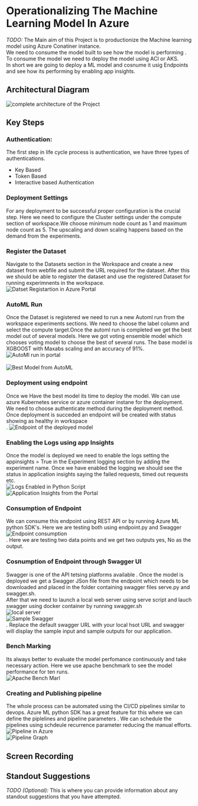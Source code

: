 


# Operationalizing The Machine Learning Model In Azure <br>

*TODO:* 
The Main aim of this Project is to productionize the Machine learning model using  Azure Conatiner instance.<br>
We need to consume the model built to see how the model is performing . To consume the model we need to deploy the model using ACI or AKS.<br>
In short we are going to deploy a ML model and cosnume it usig Endpoints and see how its performing by enabling app insights.<br>


## Architectural Diagram<br>
![complete architecture of the Project](architecture.PNG)


## Key Steps
### Authentication:
The first step in life cycle process is authentication, we have three types of authentications.<br>
- Key Based <br>
- Token Based <br>
- Interactive based Authentication <br>
### Deployment Settings <br>
For any deployment to be successful proper configuration is the crucial step. Here we need to configure the Cluster settings under the compute section of workspace.We choose minimum node count as 1 and maximum node count as 5. The upscaling and down scaling happens based on the demand from the experiments.<br>
### Register the Dataset <br>
Navigate to the Datasets section in the Workspace and create a new dataset from webfile and submit the URL required for the dataset. After this we should be able to register the dataset and use the registered Dataset for running experimnents in the workspace.<br>
![Datset Registartion in Azure Portal](Register.PNG)<br>
### AutoML Run<br>
Once the Dataset is registered we need to run a new Automl run from the workspace experiments sections. We need to choose the label column and select the compute target.Once the automl run is completed we get the best model out of several models. Here we got voting ensemble model which chooses voting model to choose the best of several runs. The base model is XGBOOST with Maxabs scaling and an accuracy of 91%.<br>
![AutoMl run in portal](automl.PNG)<br> <br>
![Best Model from AutoML](bestmodel.PNG)<br>
### Deployment using endpoint<br>
Once we Have the best model its time to deploy the model. We can use azure Kubernetes service or azure container instane for the deployment. We need to choose authenticate method during the deployment method. Once deployment is succeded an endpoint will be created with status showing as healthy in workspace<br>.
![Endpoint of the deployed model](endpoint.PNG)<br>
### Enabling the Logs using app Insights<br>
Once the model is deployed we need to enable the logs setting the appinsights = True in the Experiment logging section by adding the experiment name. Once we have enabled the logging we should see the status in application insights saying the failed requests, timed out requests etc.<br>
![Logs Enabled in Python Script](logsenabled.PNG)<br>
![Application Insights from the Portal](appinsights.PNG)<br>

### Consumption of Endpoint<br>
We can consume this endpoint using REST API or by running Azure ML python SDK's. Here we are testing both using endpoint.py and Swagger<br>
![Endpoint consumption](consumption.PNG) <br>.
Here we are testing two data points and we get two outputs yes, No as the output.<br>

### Cosnumption of Endpoint through Swagger UI<br>
Swagger is one of the API tetsing platforms available . Once the model is deployed we get a Swagger JSon file from the endpoint which needs to be downloaded and placed in the folder containing swagger files serve.py and swagger.sh.<br>
After that we need to launch a local web server using serve script and lauch swagger using docker container by running swagger.sh<br>
![local server](localrender.PNG)<br>
![Sample Swagger](sampleswagger.PNG)<br>.
Replace the default swagger URL with your local hsot URL and swagger will display the sample input and sample outputs for our application.<br>
### Bench Marking<br>
Its always better to evaluate the model perfomance continuously and take necessary action. Here we use apache benchmark to see the model performance for ten runs.<br>
![Apache Bench Marl](benchmark.PNG)<br>
### Creating and Publishing pipeline <br>
The whole process can be automated using the CI/CD pipelines similar to devops. Azure ML python SDK has a great feature  for this where we can define the piplelines and pipeline parameters . We can schedule the pipelines using schdeule recurrence parameter reducing the manual efforts.<br>
![Pipeline in Azure](restoutputs.PNG)<br>
![Pipeline Graph](pipeline.PNG)<br>
## Screen Recording


## Standout Suggestions
*TODO (Optional):* This is where you can provide information about any standout suggestions that you have attempted.
